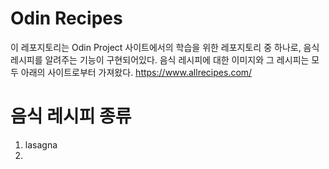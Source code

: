 # Odin Recipes
이 레포지토리는 Odin Project 사이트에서의 학습을 위한 레포지토리 중 하나로, 음식 레시피를 알려주는 기능이 구현되어있다.
음식 레시피에 대한 이미지와 그 레시피는 모두 아래의 사이트로부터 가져왔다.
https://www.allrecipes.com/

# 음식 레시피 종류
1. lasagna
2. 